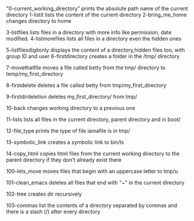 "0-current_working_directory" prints the absolute path name of the current directory
1-listit lists the content of the current directory
2-bring_me_home changes directory to home

3-listfiles lists files in a directory with more info like permission, date modified.
4-listmorefiles lists all files in a directory even the hidden ones

5-listfilesdigitonly displays the content of a directory,hidden files too, with group ID and user
6-firstdirectory creates a folder in the /tmp/ directory

7-movethatfile moves a file called betty from the tmp/ directory to temp/my_first_directory

8-firstdelete deletes a file called betty from tmp/my_first_directory

9-firstdirdeletion deletes my_first_directory/ from tmp/

10-back changes working directory to a previous one

11-lists lists all files in the current directory, parent directory and in boot/

12-file_type prints the type of file iamafile is in tmp/

13-symbolic_link creates a symbolic link to bin/ls

14-copy_html copies html files from the current working directory to the parent directory if they don't already exist there

100-lets_move moves files that begin with an uppercase letter to tmp/u

101-clean_emacs deletes all files that end with "~" in the current directory

102-tree creates dir recursively

103-commas list the contents of a directory separated by commas and there is a slash (/) after every directory


